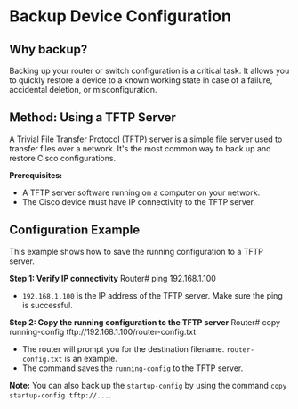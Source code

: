 # Backup Device Configuration

## Why backup?
Backing up your router or switch configuration is a critical task. It allows you to quickly restore a device to a known working state in case of a failure, accidental deletion, or misconfiguration.

## Method: Using a TFTP Server
A Trivial File Transfer Protocol (TFTP) server is a simple file server used to transfer files over a network. It's the most common way to back up and restore Cisco configurations.

**Prerequisites:**
- A TFTP server software running on a computer on your network.
- The Cisco device must have IP connectivity to the TFTP server.

## Configuration Example
This example shows how to save the running configuration to a TFTP server.

**Step 1: Verify IP connectivity**
Router# ping 192.168.1.100

- `192.168.1.100` is the IP address of the TFTP server. Make sure the ping is successful.

**Step 2: Copy the running configuration to the TFTP server**
Router# copy running-config tftp://192.168.1.100/router-config.txt

- The router will prompt you for the destination filename. `router-config.txt` is an example.
- The command saves the `running-config` to the TFTP server.

**Note:** You can also back up the `startup-config` by using the command `copy startup-config tftp://...`.
